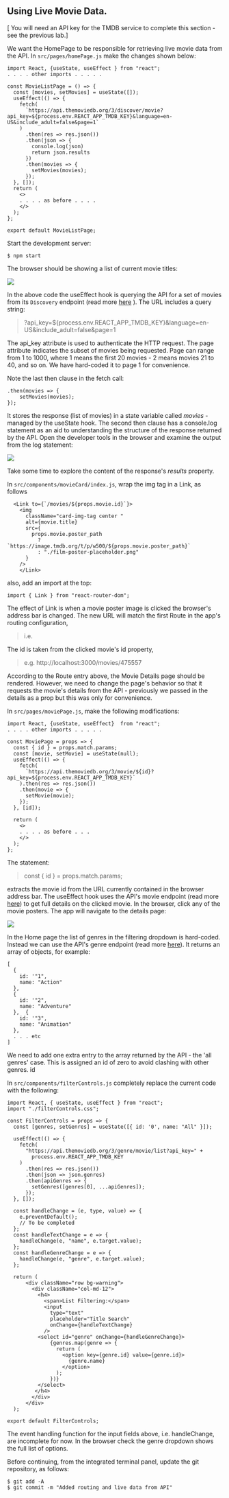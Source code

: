 ## Using Live Movie Data.

[ You will need an API key for the TMDB service to complete this section - see the previous lab.]

We want the HomePage to be responsible for retrieving live movie data from the API. In `src/pages/homePage.js` make the changes shown below:
~~~
import React, {useState, useEffect } from "react";
. . . . other imports . . . . . 

const MovieListPage = () => {
  const [movies, setMovies] = useState([]);
  useEffect(() => {
    fetch(
      `https://api.themoviedb.org/3/discover/movie?api_key=${process.env.REACT_APP_TMDB_KEY}&language=en-US&include_adult=false&page=1`
    )
      .then(res => res.json())
      .then(json => {
        console.log(json)
        return json.results
      })
      .then(movies => {
        setMovies(movies);
      });
  }, []);
  return (
    <>
    . . . . as before . . . . 
    </>
  );
};

export default MovieListPage;
~~~

Start the development server:
~~~
$ npm start
~~~

The browser should be showing a list of current movie titles:

![][current]

In the above code the useEffect hook is querying the API for a set of movies from its `Discovery` endpoint (read more [here][discovery] ). The URL includes a query string:

>?api_key=${process.env.REACT_APP_TMDB_KEY}&language=en-US&include_adult=false&page=1

The api_key attribute is used to authenticate the HTTP request. The page attribute indicates the subset of movies being requested. Page can range from 1 to 1000, where 1 means the first 20 movies - 2 means movies 21 to 40, and so on. We have hard-coded it to page 1 for convenience.

Note the last then clause in the fetch call:
~~~
.then(movies => {
    setMovies(movies);
});
~~~
It stores the response (list of movies) in a state variable called *movies* - managed by the useState hook. The second then clause has a console.log statement as an aid to understanding the structure of the response returned by the API. Open the developer tools in the browser and examine the output from the log statement:

![][structure]

Take some time to explore the content of the response's *results* property.

In `src/components/movieCard/index.js`, wrap the img tag in a Link, as follows
~~~
  <Link to={`/movies/${props.movie.id}`}>
    <img
      className="card-img-tag center "
      alt={movie.title}
      src={
        props.movie.poster_path
          ? `https://image.tmdb.org/t/p/w500/${props.movie.poster_path}`
          : "./film-poster-placeholder.png"
      }
    />
    </Link>
~~~
also, add an import at the top:
~~~
import { Link } from "react-router-dom";
~~~
The effect of Link is when a movie poster image is clicked the browser's address bar is changed. The new URL will match the first Route in the app's routing configuration,

>i.e. <Route path="/movies/:id" component={MoviePage} />

The id is taken from the clicked movie's id property, 

>e.g. http://localhost:3000/movies/475557

According to the Route entry above, the Movie Details page should be rendered. However, we need to change the page's behavior so that it requests the movie's details from the API - previously we passed in the details as a prop but this was only for convenience.

In `src/pages/moviePage.js`, make the following modifications:
~~~
import React, {useState, useEffect}  from "react";
. . . . other imports . . . . .

const MoviePage = props => {
  const { id } = props.match.params;
  const [movie, setMovie] = useState(null);
  useEffect(() => {
    fetch(
      `https://api.themoviedb.org/3/movie/${id}?api_key=${process.env.REACT_APP_TMDB_KEY}`
    ).then(res => res.json())    
    .then(movie => {
      setMovie(movie);
    });
  }, [id]);

  return (
    <>
    . . . . as before . . . 
    </>
  );
};
~~~
The statement:

>const { id } = props.match.params;

extracts the movie id from the URL currently contained in the browser address bar. The useEffect hook uses the API's movie endpoint (read more [here][movie]) to get full details on the clicked movie. In the browser, click any of the movie posters. The app will navigate to the details page:

![][detailp]

In the Home page the list of genres in the filtering dropdown is hard-coded. Instead we can use the API's genre endpoint (read more [here][genres]). It returns an array of objects, for example:
~~~
[
  {
    id: '"1",
    name: "Action"
  },
  {
    id: '"2",
    name: "Adventure"
  },  {
    id: '"3",
    name: "Animation"
  },
  . . . etc
]
~~~
We need to add one extra entry to the array returned by the API - the 'all genres' case. This is assigned an id of zero to avoid clashing with other genres.  id

In `src/components/filterControls.js` completely replace the current code with the following:
~~~
import React, { useState, useEffect } from "react";
import "./filterControls.css";

const FilterControls = props => {
  const [genres, setGenres] = useState([{ id: '0', name: "All" }]);
 
  useEffect(() => {
    fetch(
      "https://api.themoviedb.org/3/genre/movie/list?api_key=" +
        process.env.REACT_APP_TMDB_KEY
    )
      .then(res => res.json())
      .then(json => json.genres)
      .then(apiGenres => {
        setGenres([genres[0], ...apiGenres]);
      });
  }, []);

  const handleChange = (e, type, value) => {
    e.preventDefault();
    // To be completed
  };
  const handleTextChange = e => {
    handleChange(e, "name", e.target.value);
  };
  const handleGenreChange = e => {
    handleChange(e, "genre", e.target.value);
  };

  return (
      <div className="row bg-warning">
        <div className="col-md-12">
          <h4>
            <span>List Filtering:</span>
            <input
              type="text"
              placeholder="Title Search"
              onChange={handleTextChange}
            />
          <select id="genre" onChange={handleGenreChange}>
              {genres.map(genre => {
                return (
                  <option key={genre.id} value={genre.id}>
                    {genre.name}
                  </option>
                );
              })}
          </select>
         </h4>
        </div>
      </div>
  );

export default FilterControls;
~~~
The event handling function for the input fields above, i.e. handleChange, are incomplete for now. In the browser check the genre dropdown shows the full list of options.

Before continuing, from the integrated terminal panel, update the git repository, as follows:
~~~
$ git add -A
$ git commit -m "Added routing and live data from API"
~~~

[discovery]: https://developers.themoviedb.org/3/discover
[movie]: https://developers.themoviedb.org/3/movies/get-movie-details
[genres]: https://developers.themoviedb.org/3/genres/get-movie-list
[current]: ./img/current.png
[structure]: ./img/structure.png
[detailp]: ./img/detailp.png
